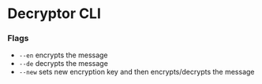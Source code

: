 # Decryptor CLI

### Flags

- `--en` encrypts the message
- `--de` decrypts the message
- `--new` sets new encryption key and then encrypts/decrypts the message
